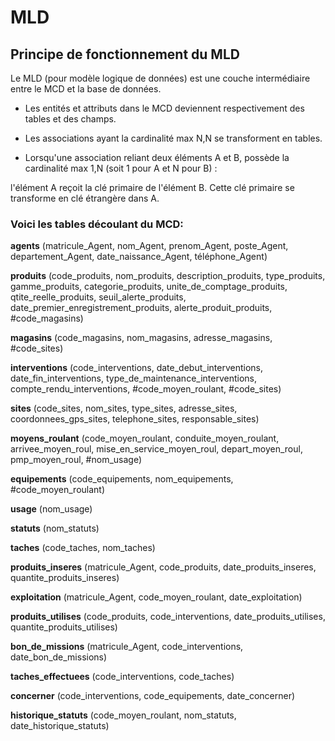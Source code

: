 # MLD

## Principe de fonctionnement du MLD

Le MLD (pour modèle logique de données) est une couche intermédiaire entre le MCD et la base de données.

- Les entités et attributs dans le MCD deviennent respectivement des tables et des champs.

- Les associations ayant la cardinalité max N,N se transforment en tables.

 - Lorsqu'une association reliant deux éléments A et B, possède la cardinalité max 1,N (soit 1 pour A et N pour B) : 

l'élément A reçoit la clé primaire de l'élément B. Cette clé primaire se transforme en clé étrangère dans A.


### Voici les tables découlant du MCD:

__agents__ (matricule_Agent, nom_Agent, prenom_Agent, poste_Agent, departement_Agent, date_naissance_Agent, téléphone_Agent) 

__produits__ (code_produits, nom_produits, description_produits, type_produits, gamme_produits, categorie_produits, unite_de_comptage_produits, qtite_reelle_produits, seuil_alerte_produits, date_premier_enregistrement_produits, alerte_produit_produits, #code_magasins) 

__magasins__ (code_magasins, nom_magasins, adresse_magasins, #code_sites) 

__interventions__ (code_interventions, date_debut_interventions, date_fin_interventions, type_de_maintenance_interventions, compte_rendu_interventions, #code_moyen_roulant, #code_sites) 

__sites__ (code_sites, nom_sites, type_sites, adresse_sites, coordonnees_gps_sites, telephone_sites, responsable_sites) 

__moyens_roulant__ (code_moyen_roulant, conduite_moyen_roulant, arrivee_moyen_roul, mise_en_service_moyen_roul, depart_moyen_roul, pmp_moyen_roul, #nom_usage) 

__equipements__ (code_equipements, nom_equipements, #code_moyen_roulant) 

__usage__ (nom_usage) 

__statuts__ (nom_statuts) 

__taches__ (code_taches, nom_taches) 

__produits_inseres__ (matricule_Agent, code_produits, date_produits_inseres, quantite_produits_inseres) 

__exploitation__ (matricule_Agent, code_moyen_roulant, date_exploitation) 

__produits_utilises__ (code_produits, code_interventions, date_produits_utilises, quantite_produits_utilises) 

__bon_de_missions__ (matricule_Agent, code_interventions, date_bon_de_missions) 

__taches_effectuees__ (code_interventions, code_taches) 

__concerner__ (code_interventions, code_equipements, date_concerner) 

__historique_statuts__ (code_moyen_roulant, nom_statuts, date_historique_statuts) 
